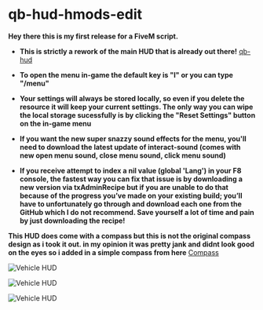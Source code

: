 # qb-hud-hmods-edit
**Hey there this is my first release for a FiveM script.**

+ **This is strictly a rework of the main HUD that is already out there!** [qb-hud](https://github.com/qbcore-framework/qb-hud)


+ **To open the menu in-game the default key is "I" or you can type "/menu"**

+ **Your settings will always be stored locally, so even if you delete the resource it will keep your current settings. The only way you can wipe the local storage sucessfully is by clicking the "Reset Settings" button on the in-game menu**

+ **If you want the new super snazzy sound effects for the menu, you'll need to download the latest update of interact-sound
(comes with new open menu sound, close menu sound, click menu sound)**

+ **If you receive attempt to index a nil value (global 'Lang') in your F8 console, the fastest way you can fix that issue is by downloading a new version via txAdminRecipe but if you are unable to do that because of the progress you’ve made on your existing build; you’ll have to unfortunately go through and download each one from the GitHub which I do not recommend. Save yourself a lot of time and pain by just downloading the recipe!**

**This HUD does come with a compass but this is not the original compass design as i took it out. in my opinion it was pretty jank and didnt look good on the eyes so i added in a simple compass from here** [Compass](https://forum.cfx.re/t/release-compass-and-street-name-hud/5525)

![Vehicle HUD](https://i.imgur.com/pUj7cSt.jpg)

![Vehicle HUD](https://i.imgur.com/9TTnlVx.jpg)

![Vehicle HUD](https://i.imgur.com/mMjAXd9.jpg)
